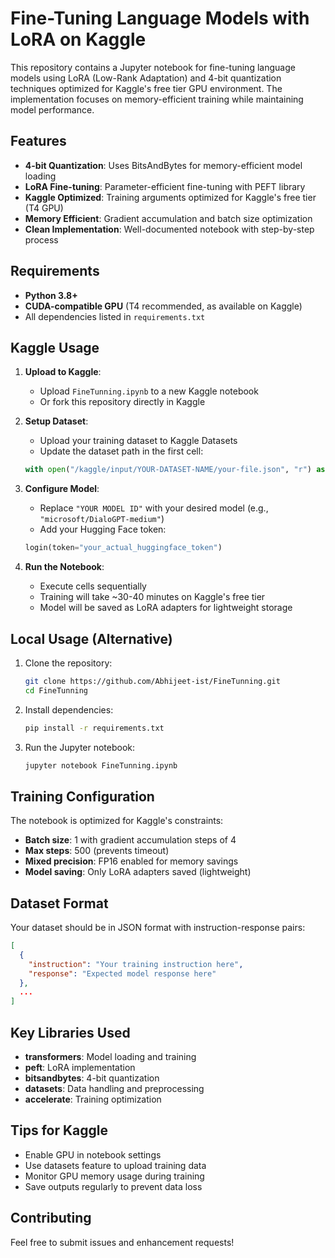 # Fine-Tuning Language Models with LoRA on Kaggle

This repository contains a Jupyter notebook for fine-tuning language models using LoRA (Low-Rank Adaptation) and 4-bit quantization techniques optimized for Kaggle's free tier GPU environment. The implementation focuses on memory-efficient training while maintaining model performance.

## Features
- **4-bit Quantization**: Uses BitsAndBytes for memory-efficient model loading
- **LoRA Fine-tuning**: Parameter-efficient fine-tuning with PEFT library
- **Kaggle Optimized**: Training arguments optimized for Kaggle's free tier (T4 GPU)
- **Memory Efficient**: Gradient accumulation and batch size optimization
- **Clean Implementation**: Well-documented notebook with step-by-step process

## Requirements
- **Python 3.8+**
- **CUDA-compatible GPU** (T4 recommended, as available on Kaggle)
- All dependencies listed in `requirements.txt`

## Kaggle Usage
1. **Upload to Kaggle**:
   - Upload `FineTunning.ipynb` to a new Kaggle notebook
   - Or fork this repository directly in Kaggle

2. **Setup Dataset**:
   - Upload your training dataset to Kaggle Datasets
   - Update the dataset path in the first cell:
   ```python
   with open("/kaggle/input/YOUR-DATASET-NAME/your-file.json", "r") as f:
   ```

3. **Configure Model**:
   - Replace `"YOUR MODEL ID"` with your desired model (e.g., `"microsoft/DialoGPT-medium"`)
   - Add your Hugging Face token:
   ```python
   login(token="your_actual_huggingface_token")
   ```

4. **Run the Notebook**:
   - Execute cells sequentially
   - Training will take ~30-40 minutes on Kaggle's free tier
   - Model will be saved as LoRA adapters for lightweight storage

## Local Usage (Alternative)
1. Clone the repository:
   ```bash
   git clone https://github.com/Abhijeet-ist/FineTunning.git
   cd FineTunning
   ```

2. Install dependencies:
   ```bash
   pip install -r requirements.txt
   ```

3. Run the Jupyter notebook:
   ```bash
   jupyter notebook FineTunning.ipynb
   ```

## Training Configuration
The notebook is optimized for Kaggle's constraints:
- **Batch size**: 1 with gradient accumulation steps of 4
- **Max steps**: 500 (prevents timeout)
- **Mixed precision**: FP16 enabled for memory savings
- **Model saving**: Only LoRA adapters saved (lightweight)

## Dataset Format
Your dataset should be in JSON format with instruction-response pairs:
```json
[
  {
    "instruction": "Your training instruction here",
    "response": "Expected model response here"
  },
  ...
]
```

## Key Libraries Used
- **transformers**: Model loading and training
- **peft**: LoRA implementation
- **bitsandbytes**: 4-bit quantization
- **datasets**: Data handling and preprocessing
- **accelerate**: Training optimization

## Tips for Kaggle
- Enable GPU in notebook settings
- Use datasets feature to upload training data
- Monitor GPU memory usage during training
- Save outputs regularly to prevent data loss

## Contributing
Feel free to submit issues and enhancement requests!

